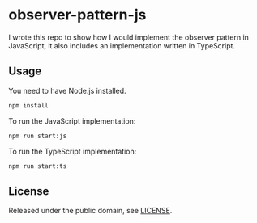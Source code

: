 # observer-pattern-js

I wrote this repo to show how I would implement the observer pattern in JavaScript, it also includes an implementation written in TypeScript.

## Usage

You need to have Node.js installed.

```bash
npm install
```

To run the JavaScript implementation:

```bash
npm run start:js
```

To run the TypeScript implementation:

```bash
npm run start:ts
```

## License

Released under the public domain, see [LICENSE](LICENSE).
